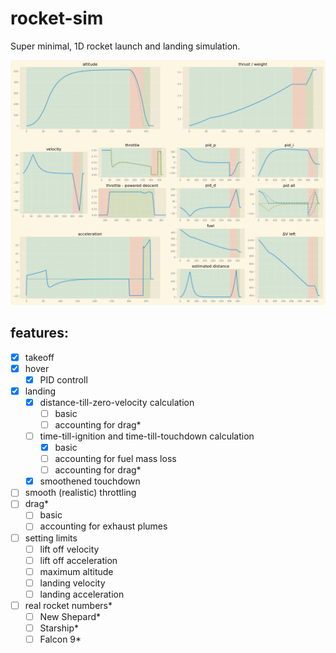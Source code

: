 # rocket-sim

Super minimal, 1D rocket launch and landing simulation.

![a demo plot of the simulation data](/plots/fig-refreshing.png)

## features:
- [x] takeoff
- [x] hover
  - [x] PID controll
- [x] landing
  - [x] distance-till-zero-velocity calculation
    - [ ] basic
    - [ ] accounting for drag*
  - [ ] time-till-ignition and time-till-touchdown calculation
    - [x] basic
    - [ ] accounting for fuel mass loss
    - [ ] accounting for drag*
  - [x] smoothened  touchdown
- [ ] smooth (realistic) throttling
- [ ] drag*
  - [ ] basic
  - [ ] accounting for exhaust plumes
- [ ] setting limits
  - [ ] lift off velocity
  - [ ] lift off acceleration
  - [ ] maximum altitude
  - [ ] landing velocity
  - [ ] landing acceleration
- [ ] real rocket numbers*
  - [ ] New Shepard*
  - [ ] Starship*
  - [ ] Falcon 9*
